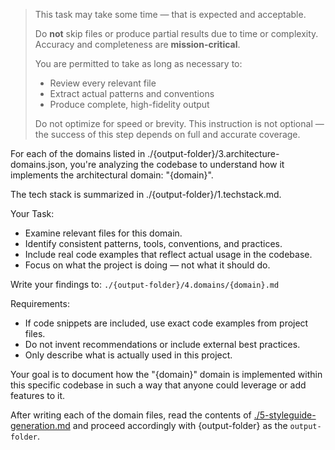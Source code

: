 > This task may take some time — that is expected and acceptable.
>
> Do **not** skip files or produce partial results due to time or complexity. Accuracy and completeness are **mission-critical**.
>
> You are permitted to take as long as necessary to:
>
> - Review every relevant file
> - Extract actual patterns and conventions
> - Produce complete, high-fidelity output
>
> Do not optimize for speed or brevity. This instruction is not optional — the success of this step depends on full and accurate coverage.

For each of the domains listed in ./{output-folder}/3.architecture-domains.json, you're analyzing the codebase to understand how it implements the architectural domain: "{domain}".

The tech stack is summarized in ./{output-folder}/1.techstack.md.

Your Task:

- Examine relevant files for this domain.
- Identify consistent patterns, tools, conventions, and practices.
- Include real code examples that reflect actual usage in the codebase.
- Focus on what the project is doing — not what it should do.

Write your findings to: `./{output-folder}/4.domains/{domain}.md`

Requirements:

- If code snippets are included, use exact code examples from project files.
- Do not invent recommendations or include external best practices.
- Only describe what is actually used in this project.

Your goal is to document how the "{domain}" domain is implemented within this specific codebase in such a way that anyone could leverage or add features to it.

After writing each of the domain files, read the contents of [./5-styleguide-generation.md](./5-styleguide-generation.md) and proceed accordingly with {output-folder} as the `output-folder`.
